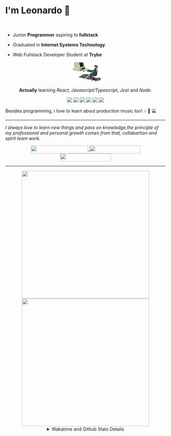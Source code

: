 # I'm Leonardo 🌈
<p align="center">
<img src="https://upload.wikimedia.org/wikipedia/en/thumb/0/05/Flag_of_Brazil.svg/1200px-Flag_of_Brazil.svg.png" width=20 height=15 / >
<img src="https://upload.wikimedia.org/wikipedia/commons/2/2b/Bandeira_do_estado_de_S%C3%A3o_Paulo.svg" width=20 height=15 / >
</p>

- Junior <b>Programmer</b> aspiring to <b>fullstack</b>

- Graduated in <b>Internet Systems Technology</b>.

- Web Fullstack Developer Student at <b>Trybe</b>

<div align="center">

<img src="./img/computer.gif" width="100px">

**Actually** learning _React_, _Javascript/Typescript_, _Jest_ and  _Node_. 

</div>
       
<p align="center">
<img src="https://badges.aleen42.com/src/react.svg">
<img src="https://badges.aleen42.com/src/redux.svg"> 
<img src="https://badges.aleen42.com/src/javascript.svg">
<img src="https://badges.aleen42.com/src/typescript.svg">
<img src="https://badges.aleen42.com/src/jest_1.svg">
<img src="https://badges.aleen42.com/src/node.svg">
<br>
</p>

Besides programming, i love to learn about production music too! :notes: :musical_keyboard: :computer:

* * *

<i>I always love to learn new things and pass on knowledge,the principle of my professional and personal growth comes from that, collabartion and spirit team work.</i><br>

<div align="center">
       
<a href="https://www.linkedin.com/in/lcds90/">
  <img align="center" src="https://img.shields.io/static/v1?logo=linkedin&label=linkedin&message=lcds90&color=blue&style=for-the-badge" height=25 width=180/>
</a>
<a href="http://lcds.me">
  <img align="center" src="https://img.shields.io/static/v1?&label=Portflio&message=site&color=green&style=for-the-badge" height=25 width=160/>
</a>
<a href="mailto:lcds90@gmail.com">
  <img align="center" src="https://img.shields.io/static/v1?&logo=gmail&label=Send&message=Email&color=red&style=for-the-badge" height=25 width=160/>
</a>
       
</div>

* * *

<div align="center">
<a href="https://github.com/lcds90/">
  <img align="center" src="https://github-readme-stats.vercel.app/api/top-langs/?username=lcds90&langs_count=10&theme=gruvbox&layout=compact&include_all_commits=true" height="400px" width="400px"/>
</a>
<a href="https://wakatime.com/@lcds90">
  <img align="center" src="https://github-readme-stats.vercel.app/api/wakatime?username=lcds90&theme=gruvbox&layout=compact" height="400px" width="400px"/>
</a>
       
<details>
       <summary>Wakatime and Github Stats Details</summary>
       <div align="justify">
              
<!--START_SECTION:waka-->
![Profile Views](http://img.shields.io/badge/Profile%20Views-3-blue)

**🐱 My GitHub Data** 

> 🏆 715 Contributions in the Year 2021
 > 
> 📦 535.2 kB Used in GitHub's Storage 
 > 
> 💼 Opted to Hire
 > 
> 📜 52 Public Repositories 
 > 
> 🔑 40 Private Repositories  
 > 
**I'm a Night 🦉** 

```text
🌞 Morning    83 commits     ████░░░░░░░░░░░░░░░░░░░░░   16.9% 
🌆 Daytime    153 commits    ███████░░░░░░░░░░░░░░░░░░   31.16% 
🌃 Evening    130 commits    ██████░░░░░░░░░░░░░░░░░░░   26.48% 
🌙 Night      125 commits    ██████░░░░░░░░░░░░░░░░░░░   25.46%

```
📅 **I'm Most Productive on Saturday** 

```text
Monday       97 commits     █████░░░░░░░░░░░░░░░░░░░░   19.76% 
Tuesday      63 commits     ███░░░░░░░░░░░░░░░░░░░░░░   12.83% 
Wednesday    34 commits     █░░░░░░░░░░░░░░░░░░░░░░░░   6.92% 
Thursday     35 commits     █░░░░░░░░░░░░░░░░░░░░░░░░   7.13% 
Friday       56 commits     ██░░░░░░░░░░░░░░░░░░░░░░░   11.41% 
Saturday     113 commits    █████░░░░░░░░░░░░░░░░░░░░   23.01% 
Sunday       93 commits     ████░░░░░░░░░░░░░░░░░░░░░   18.94%

```


📊 **This Week I Spent My Time On** 

```text
⌚︎ Time Zone: America/Sao_Paulo

💬 Programming Languages: 
JSX                      25 hrs 55 mins      ███████████████████░░░░░░   77.38% 
CSS                      3 hrs 41 mins       ██░░░░░░░░░░░░░░░░░░░░░░░   11.01% 
JavaScript               2 hrs 48 mins       ██░░░░░░░░░░░░░░░░░░░░░░░   8.39% 
JSON                     40 mins             ░░░░░░░░░░░░░░░░░░░░░░░░░   2.02% 
Markdown                 14 mins             ░░░░░░░░░░░░░░░░░░░░░░░░░   0.7%

🔥 Editors: 
VS Code                  33 hrs 30 mins      █████████████████████████   100.0%

🐱‍💻 Projects: 
sd-013-a-project-recipes-21 hrs 36 mins      ████████████████░░░░░░░░░   64.48% 
webjump-assessment-fronte8 hrs 56 mins       ██████░░░░░░░░░░░░░░░░░░░   26.7% 
sd-013-a-project-starwars2 hrs 55 mins       ██░░░░░░░░░░░░░░░░░░░░░░░   8.74% 
Unknown Project          1 min               ░░░░░░░░░░░░░░░░░░░░░░░░░   0.08%

💻 Operating System: 
Linux                    33 hrs 30 mins      █████████████████████████   100.0%

```

**I Mostly Code in JavaScript** 

```text
JavaScript               33 repos            ██████████░░░░░░░░░░░░░░░   39.76% 
HTML                     14 repos            ████░░░░░░░░░░░░░░░░░░░░░   16.87% 
TypeScript               14 repos            ████░░░░░░░░░░░░░░░░░░░░░   16.87% 
CSS                      6 repos             █░░░░░░░░░░░░░░░░░░░░░░░░   7.23% 
PHP                      5 repos             █░░░░░░░░░░░░░░░░░░░░░░░░   6.02%

```


**Timeline**

![Chart not found](https://raw.githubusercontent.com/lcds90/lcds90/main/charts/bar_graph.png) 


 Last Updated on 30/09/2021
<!--END_SECTION:waka-->
              
              
   </div>
</details>
       
       
</div>
